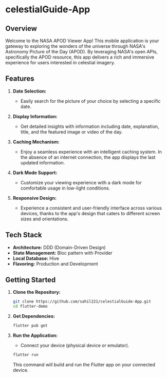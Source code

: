 # celestialGuide-App

## Overview

Welcome to the NASA APOD Viewer App! This mobile application is your gateway to exploring the wonders of the universe through NASA's Astronomy Picture of the Day (APOD). By leveraging NASA's open APIs, specifically the APOD resource, this app delivers a rich and immersive experience for users interested in celestial imagery.

## Features

1. **Date Selection:**
   - Easily search for the picture of your choice by selecting a specific date.

2. **Display Information:**
   - Get detailed insights with information including date, explanation, title, and the featured image or video of the day.

3. **Caching Mechanism:**
   - Enjoy a seamless experience with an intelligent caching system. In the absence of an internet connection, the app displays the last updated information.

4. **Dark Mode Support:**
   - Customize your viewing experience with a dark mode for comfortable usage in low-light conditions.

5. **Responsive Design:**
   - Experience a consistent and user-friendly interface across various devices, thanks to the app's design that caters to different screen sizes and orientations.

## Tech Stack

- **Architecture:** DDD (Domain-Driven Design)
- **State Management:** Bloc pattern with Provider
- **Local Database:** Hive
- **Flavoring:** Production and Development

## Getting Started

1. **Clone the Repository:**

    ```bash
    git clone https://github.com/sahil221/celestialGuide-App.git
    cd flutter-demo
    ```

2. **Get Dependencies:**

    ```bash
    flutter pub get
    ```

3.  **Run the Application:**

    - Connect your device (physical device or emulator).
    ```bash
    flutter run
    ```

    This command will build and run the Flutter app on your connected device.